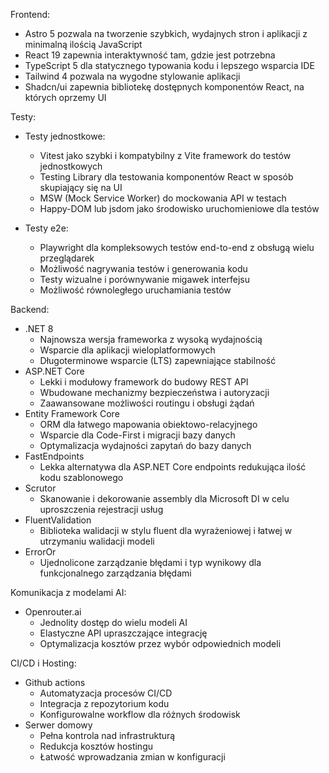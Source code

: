 Frontend:

- Astro 5 pozwala na tworzenie szybkich, wydajnych stron i aplikacji z minimalną ilością JavaScript
- React 19 zapewnia interaktywność tam, gdzie jest potrzebna
- TypeScript 5 dla statycznego typowania kodu i lepszego wsparcia IDE
- Tailwind 4 pozwala na wygodne stylowanie aplikacji
- Shadcn/ui zapewnia bibliotekę dostępnych komponentów React, na których oprzemy UI

Testy:

- Testy jednostkowe:
  - Vitest jako szybki i kompatybilny z Vite framework do testów jednostkowych
  - Testing Library dla testowania komponentów React w sposób skupiający się na UI
  - MSW (Mock Service Worker) do mockowania API w testach
  - Happy-DOM lub jsdom jako środowisko uruchomieniowe dla testów

- Testy e2e:
  - Playwright dla kompleksowych testów end-to-end z obsługą wielu przeglądarek
  - Możliwość nagrywania testów i generowania kodu
  - Testy wizualne i porównywanie migawek interfejsu
  - Możliwość równoległego uruchamiania testów

Backend:

- .NET 8
    - Najnowsza wersja frameworka z wysoką wydajnością
    - Wsparcie dla aplikacji wieloplatformowych
    - Długoterminowe wsparcie (LTS) zapewniające stabilność
- ASP.NET Core
    - Lekki i modułowy framework do budowy REST API
    - Wbudowane mechanizmy bezpieczeństwa i autoryzacji
    - Zaawansowane możliwości routingu i obsługi żądań
- Entity Framework Core
    - ORM dla łatwego mapowania obiektowo-relacyjnego
    - Wsparcie dla Code-First i migracji bazy danych
    - Optymalizacja wydajności zapytań do bazy danych
- FastEndpoints
    - Lekka alternatywa dla ASP.NET Core endpoints redukująca ilość kodu szablonowego
- Scrutor
    - Skanowanie i dekorowanie assembly dla Microsoft DI w celu uproszczenia rejestracji usług
- FluentValidation
    - Biblioteka walidacji w stylu fluent dla wyrażeniowej i łatwej w utrzymaniu walidacji modeli
- ErrorOr
    - Ujednolicone zarządzanie błędami i typ wynikowy dla funkcjonalnego zarządzania błędami

Komunikacja z modelami AI:

- Openrouter.ai
    - Jednolity dostęp do wielu modeli AI
    - Elastyczne API upraszczające integrację
    - Optymalizacja kosztów przez wybór odpowiednich modeli

CI/CD i Hosting:

- Github actions
    - Automatyzacja procesów CI/CD
    - Integracja z repozytorium kodu
    - Konfigurowalne workflow dla różnych środowisk
- Serwer domowy
    - Pełna kontrola nad infrastrukturą
    - Redukcja kosztów hostingu
    - Łatwość wprowadzania zmian w konfiguracji
